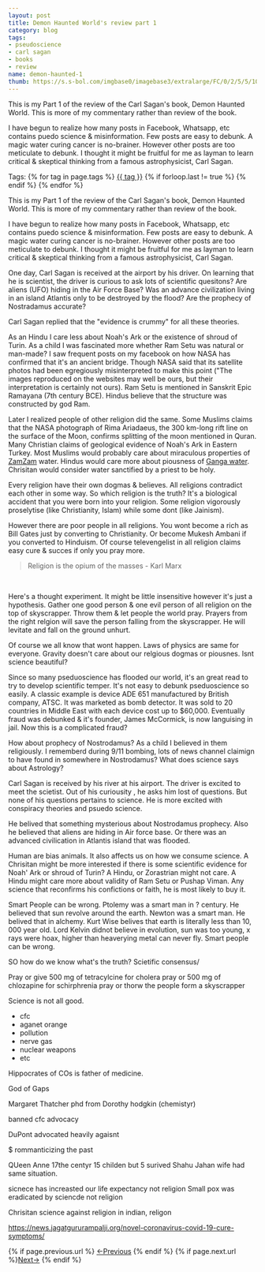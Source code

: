 ```yaml
---
layout: post
title: Demon Haunted World's review part 1
category: blog
tags:
- pseudoscience
- carl sagan
- books
- review
name: demon-haunted-1
thumb: https://s.s-bol.com/imgbase0/imagebase3/extralarge/FC/0/2/5/5/1001004000945520.jpg
---
```


<p>This is my Part 1 of the review of the Carl Sagan's book, Demon Haunted World. This is more of my commentary rather than review of the book. </p>

I have begun to realize how many posts in Facebook, Whatsapp, etc contains puedo science & misinformation. Few posts are easy to debunk. A magic water curing cancer is no-brainer. However other posts are too meticulate to debunk. I thought it might be fruitful for me as layman to learn critical & skeptical thinking from a famous astrophysicist, Carl Sagan. <!-- truncate_here -->

<p>Tags: {% for tag in page.tags %} <a class="mytag" href="/tag/{{ tag }}" title="View posts tagged with &quot;{{ tag }}&quot;">{{ tag }}</a>  {% if forloop.last != true %} {% endif %} {% endfor %} </p>

This is my Part 1 of the review of the Carl Sagan's book, Demon Haunted World. This is more of my commentary rather than review of the book.

I have begun to realize how many posts in Facebook, Whatsapp, etc contains puedo science & misinformation. Few posts are easy to debunk. A magic water curing cancer is no-brainer. However other posts are too meticulate to debunk. I thought it might be fruitful for me as layman to learn critical & skeptical thinking from a famous astrophysicist, Carl Sagan.  

One day, Carl Sagan is received at the airport by his driver. On learning that he is scientist, the driver is curious to ask lots of scientific quesitons? Are aliens (UFO) hiding in the Air Force Base? Was an advance civilization living in an island Atlantis only to be destroyed by the flood? Are the prophecy of Nostradamus accurate?

Carl Sagan replied that the "evidence is crummy" for all these theories. 

As an Hindu I care less about Noah's Ark or the existence of shroud of Turin. As a child I was fascinated more whether Ram Setu was natural or man-made? I saw frequent posts on my facebook on how NASA has confirmed that it's an ancient bridge. Though NASA said that its satellite photos had been egregiously misinterpreted to make this point ("The images reproduced on the websites may well be ours, but their interpretation is certainly not ours). Ram Setu is mentioned in Sanskrit Epic Ramayana (7th century BCE). Hindus believe that the structure was constructed by god Ram. 

Later I realized people of other religion did the same. Some Muslims claims that the NASA photograph of Rima Ariadaeus, the 300 km-long rift line on the surface of the Moon, confirms splitting of the moon mentioned in Quran. Many Christian claims of geological evidence of Noah's Ark in Eastern Turkey. Most Muslims would probably care about miraculous properties of [ZamZam](https://en.wikipedia.org/wiki/Zamzam_Well) water. Hindus would care more about piousness of [Ganga water](https://en.wikipedia.org/wiki/Ganges). Chrisitan would consider water sanctified by a priest to be holy. 

Every religion have their own dogmas & believes. All religions contradict each other in some way. So which religion is the truth? It's a biological accident that you were born into your religion. Some religion vigorously proselytise (like Christianity, Islam) while some dont (like Jainism).



However there are poor people in all religions. You wont become a rich as Bill Gates just by converting to Christianity. Or become Mukesh Ambani if you converted to Hinduism. Of course televengelist in all religion claims easy cure & succes if only you pray more. 



<blockquote>
Religion is the opium of the masses - Karl Marx
</blockquote>
<br>


Here's a thought experiment. It might be little insensitive however it's just a hypothesis. Gather one good person & one evil person of all religion on the top of skyscrapper. Throw them & let people the world pray. Prayers from the right relgion will save the person falling from the skyscrapper. He will levitate and fall on the ground unhurt. 

Of course we all know that wont happen. Laws of physics are same for everyone. Gravity doesn't care about our relgious dogmas or piousnes. Isnt science beautiful?  




Since so many pseduoscience has flooded our world, it's an great read to try to develop scientific temper. It's not easy to debunk pseduoscience so easily. A classic example is device ADE 651 manufactured by British company, ATSC. It was marketed as bomb detector. It was sold to 20 countries in Middle East with each device cost up to $60,000. Eventually fraud was debunked & it's founder, James McCormick, is now languising in jail. Now this is a complicated fraud? 

How about prophecy of Nostrodamus? As a child I believed in them religiously. I rememberd during 9/11 bombing, lots of news channel claimign to have found in somewhere in Nostrodamus? What does science says about Astrology? 

Carl Sagan is received by his river at his airport. The driver is excited to meet the scietist. Out of his curiousity , he asks him lost of questions. But none of his questions pertains to science. He is more excited with conspiracy theories and psuedo science. 

He belived that something mysterious about Nostrodamus prophecy. Also he believed that aliens are hiding in Air force base. Or there was an advanced civilication in Atlantis island that was flooded. 

Human are bias animals. It also affects us on how we consume science. A Chrisitan might be more interested if there is some scientific evidence for Noah' Ark or shroud of Turin? A Hindu, or Zorastrian might not care. A Hindu might care more about validity of Ram Setu or Pushap Viman. Any science that reconfirms his confictions or faith, he is most likely to buy it. 

Smart People can be wrong. Ptolemy was a smart man in ? century. He believed that sun revolve around the earth. Newton was a smart man. He belived that in alchemy. Kurt Wise belives that earth is literally less than 10, 000 year old. Lord Kelvin didnot believe in evolution, sun was too young, x rays were hoax, higher than heaverying metal can never fly. Smart people can be wrong. 


SO how do we know what's the truth? Scietific consensus/ 


Pray or give 500 mg of tetracylcine for cholera
pray or 500 mg of chlozapine for schirphrenia
pray or thorw the people form a skyscrapper

Science is not all good. 

- cfc 
- aganet orange
- pollution 
- nerve gas
- nuclear weapons 
- etc


Hippocrates of COs is father of medicine. 

God of Gaps

Margaret Thatcher phd from Dorothy hodgkin (chemistyr) 

banned cfc advocacy 

DuPont advocated heavily agaisnt

$ rommanticizing the past 

QUeen Anne 17the centyr 15 childen but 5 surived
Shahu Jahan wife had same situation.

sicnece has increasted our life expectancy not religion
Small pox was eradicated by sciencde not religion


Chrisitan science against religion 
in indian, religon 

https://news.jagatgururampalji.org/novel-coronavirus-covid-19-cure-symptoms/



<nav class="pagination clear" style="padding-bottom:20px;">
{% if page.previous.url %} <a class="prev-item" href="{{page.previous.url}}" title="Previous Post: {{page.previous.title}}">&larr;Previous</a>   {% endif %}  {% if page.next.url %}<a class="next-item" href="{{page.next.url}}" title="Next Post: {{page.next.title}}">Next&rarr;</a>         {% endif %}
</nav>
